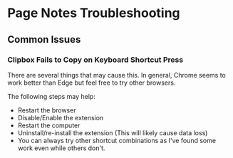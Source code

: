 # Page Notes Troubleshooting

## Common Issues

### Clipbox Fails to Copy on Keyboard Shortcut Press
There are several things that may cause this. In general, Chrome seems to work better than Edge but feel free to try other browsers. 

The following steps may help:
- Restart the browser
- Disable/Enable the extension
- Restart the computer
- Uninstall/re-install the extension (This will likely cause data loss)
- You can always try other shortcut combinations as I've found some work even while others don't.